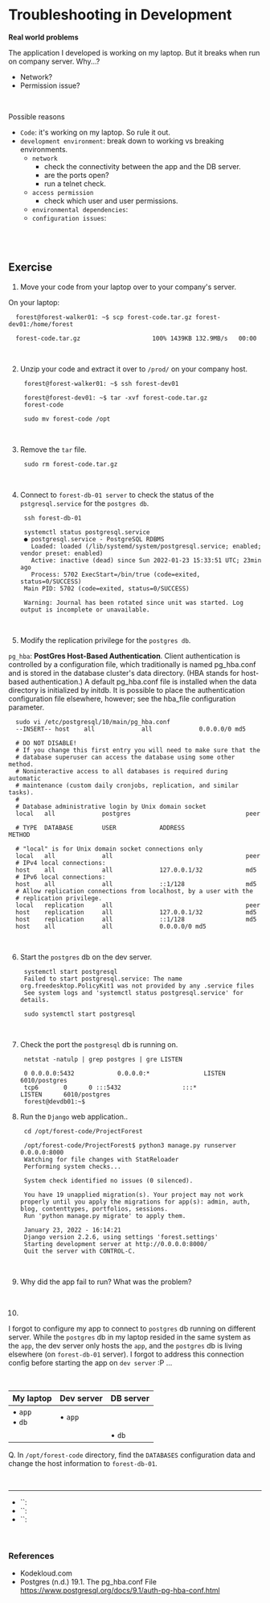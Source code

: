 # Troubleshooting in Development

**Real world problems**

The application I developed is working on my laptop. But it breaks when run on company server. Why...?

- Network?
- Permission issue? 

<br>

Possible reasons

- `Code`: it's working on my laptop. So rule it out.
- `development environment`: break down to working vs breaking environments.
  - `network`
    - check the connectivity between the app and the DB server.
    - are the ports open?
    - run a telnet check.
  - `access permission`
    - check which user and user permissions.
  - `environmental dependencies`:
  - `configuration issues`:


<br>
<br>

## Exercise

1. Move your code from your laptop over to your company's server. 

On your laptop: 

      forest@forest-walker01: ~$ scp forest-code.tar.gz forest-dev01:/home/forest
      
      forest-code.tar.gz                    100% 1439KB 132.9MB/s   00:00   


<br>

2. Unzip your code and extract it over to `/prod/` on your company host. 

        forest@forest-walker01: ~$ ssh forest-dev01

        forest@forest-dev01: ~$ tar -xvf forest-code.tar.gz
        forest-code

        sudo mv forest-code /opt 

<br>

3. Remove the `tar` file.

        sudo rm forest-code.tar.gz

<br>

4. Connect to `forest-db-01 server` to check the status of the `pstgresql.service` for the `postgres db`.

        ssh forest-db-01

        systemctl status postgresql.service
        ● postgresql.service - PostgreSQL RDBMS
          Loaded: loaded (/lib/systemd/system/postgresql.service; enabled; vendor preset: enabled)
          Active: inactive (dead) since Sun 2022-01-23 15:33:51 UTC; 23min ago
          Process: 5702 ExecStart=/bin/true (code=exited, status=0/SUCCESS)
        Main PID: 5702 (code=exited, status=0/SUCCESS)

        Warning: Journal has been rotated since unit was started. Log output is incomplete or unavailable.

<br>

5. Modify the replication privilege for the `postgres db`. 

`pg_hba`: **PostGres Host-Based Authentication**. Client authentication is controlled by a configuration file, which traditionally is named pg_hba.conf and is stored in the database cluster's data directory. (HBA stands for host-based authentication.) A default pg_hba.conf file is installed when the data directory is initialized by initdb. It is possible to place the authentication configuration file elsewhere, however; see the hba_file configuration parameter.

      sudo vi /etc/postgresql/10/main/pg_hba.conf
      --INSERT-- host    all             all             0.0.0.0/0 md5

      # DO NOT DISABLE!
      # If you change this first entry you will need to make sure that the
      # database superuser can access the database using some other method.
      # Noninteractive access to all databases is required during automatic
      # maintenance (custom daily cronjobs, replication, and similar tasks).
      #
      # Database administrative login by Unix domain socket
      local   all             postgres                                peer

      # TYPE  DATABASE        USER            ADDRESS                 METHOD

      # "local" is for Unix domain socket connections only
      local   all             all                                     peer
      # IPv4 local connections:
      host    all             all             127.0.0.1/32            md5
      # IPv6 local connections:
      host    all             all             ::1/128                 md5
      # Allow replication connections from localhost, by a user with the
      # replication privilege.
      local   replication     all                                     peer
      host    replication     all             127.0.0.1/32            md5
      host    replication     all             ::1/128                 md5
      host    all             all             0.0.0.0/0 md5


<br>

6. Start the `postgres` db on the dev server. 

        systemctl start postgresql
        Failed to start postgresql.service: The name org.freedesktop.PolicyKit1 was not provided by any .service files
        See system logs and 'systemctl status postgresql.service' for details.

        sudo systemctl start postgresql

<br>

7. Check the port the `postgresql` db is running on.

        netstat -natulp | grep postgres | gre LISTEN

        0 0.0.0.0:5432            0.0.0.0:*               LISTEN      6010/postgres       
        tcp6       0      0 :::5432                 :::*                    LISTEN      6010/postgres       
        forest@devdb01:~$ 

8. Run the `Django` web application..

        cd /opt/forest-code/ProjectForest

        /opt/forest-code/ProjectForest$ python3 manage.py runserver 0.0.0.0:8000
        Watching for file changes with StatReloader
        Performing system checks...

        System check identified no issues (0 silenced).

        You have 19 unapplied migration(s). Your project may not work properly until you apply the migrations for app(s): admin, auth, blog, contenttypes, portfolios, sessions.
        Run 'python manage.py migrate' to apply them.

        January 23, 2022 - 16:14:21
        Django version 2.2.6, using settings 'forest.settings'
        Starting development server at http://0.0.0.0:8000/
        Quit the server with CONTROL-C.

<br>

9. Why did the app fail to run? What was the problem? 

<br>

10. 

I forgot to configure my app to connect to `postgres` db running on different server. 
While the `postgres` db in my laptop resided in the same system as the `app`, the dev server only hosts the `app`, and the `postgres` db is living elsewhere (on `forest-db-01` server). I forgot to address this connection config before starting the app on `dev server` :P ...

<br>

|  My laptop  | Dev server  | DB server |
| -- | -- | -- |
| • `app`<br>• `db`   | • `app`   | |
|    |    | • `db`  |

Q. In `/opt/forest-code` directory, find the `DATABASES` configuration data and change the host information to `forest-db-01`. 


<br>

****


- ``:
- ``:
- ``:

<br>

### References

  - Kodekloud.com
  - Postgres (n.d.) 19.1. The pg_hba.conf File https://www.postgresql.org/docs/9.1/auth-pg-hba-conf.html